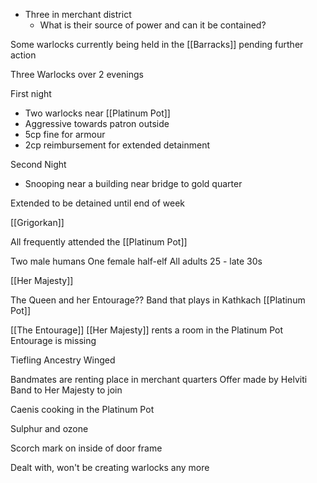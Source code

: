 - Three in merchant district
	- What is their source of power and can it be contained?

Some warlocks currently being held in the [[Barracks]] pending further action

Three Warlocks over 2 evenings

First night
- Two warlocks near [[Platinum Pot]]
- Aggressive towards patron outside
- 5cp fine for armour
- 2cp reimbursement for extended detainment

Second Night
- Snooping near a building near bridge to gold quarter


Extended to be detained until end of week

[[Grigorkan]] 

All frequently attended the [[Platinum Pot]]

Two male humans
One female half-elf
All adults 25 - late 30s

[[Her Majesty]]

The Queen and her Entourage??
	Band that plays in Kathkach
	[[Platinum Pot]]

[[The Entourage]] 
	[[Her Majesty]] rents a room in the Platinum Pot
	Entourage is missing

Tiefling Ancestry
Winged

Bandmates are renting place in merchant quarters
Offer made by Helviti Band to Her Majesty to join

Caenis cooking in the Platinum Pot

Sulphur and ozone

Scorch mark on inside of door frame

Dealt with, won't be creating warlocks any more

